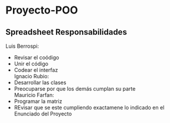 # Proyecto-POO
## Spreadsheet Responsabilidades  
Luis Berrospi:  
* Revisar el coódigo 
* Unir el código  
* Codear el interfaz  
Ignacio Rubio:  
* Desarrollar las clases  
* Preocuparse por que los demás cumplan su parte  
Mauricio Farfan:  
* Programar la matriz  
* REvisar que se este cumpliendo exactamene lo indicado en el Enunciado del Proyecto  
